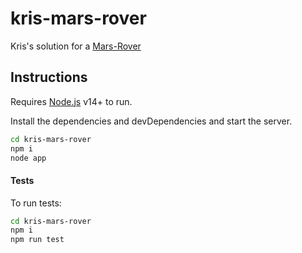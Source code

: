 # kris-mars-rover

Kris's solution for a [Mars-Rover](https://github.com/abdulg/Mars-Rover)

## Instructions

Requires [Node.js](https://nodejs.org/) v14+ to run.

Install the dependencies and devDependencies and start the server.

```sh
cd kris-mars-rover
npm i
node app
```

#### Tests

To run tests:

```sh
cd kris-mars-rover
npm i
npm run test
```
